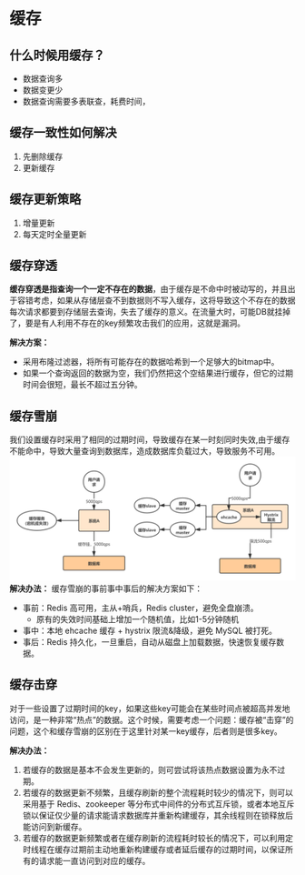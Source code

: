 # 缓存
## 什么时候用缓存？
* 数据查询多
* 数据变更少
* 数据查询需要多表联查，耗费时间，

## 缓存一致性如何解决
1. 先删除缓存
2. 更新缓存

## 缓存更新策略
1. 增量更新
2. 每天定时全量更新

## 缓存穿透
**缓存穿透是指查询一个一定不存在的数据**，由于缓存是不命中时被动写的，并且出于容错考虑，如果从存储层查不到数据则不写入缓存，这将导致这个不存在的数据每次请求都要到存储层去查询，失去了缓存的意义。在流量大时，可能DB就挂掉了，要是有人利用不存在的key频繁攻击我们的应用，这就是漏洞。

**解决方案：**
* 采用布隆过滤器，将所有可能存在的数据哈希到一个足够大的bitmap中。
* 如果一个查询返回的数据为空，我们仍然把这个空结果进行缓存，但它的过期时间会很短，最长不超过五分钟。

## 缓存雪崩
我们设置缓存时采用了相同的过期时间，导致缓存在某一时刻同时失效,由于缓存不能命中，导致大量查询到数据库，造成数据库负载过大，导致服务不可用。
![缓存雪崩流程图](../images/database/缓存雪崩.png)
**解决办法：**
缓存雪崩的事前事中事后的解决方案如下：

* 事前：Redis 高可用，主从+哨兵，Redis cluster，避免全盘崩溃。
  * 原有的失效时间基础上增加一个随机值，比如1-5分钟随机
* 事中：本地 ehcache 缓存 + hystrix 限流&降级，避免 MySQL 被打死。
* 事后：Redis 持久化，一旦重启，自动从磁盘上加载数据，快速恢复缓存数据。


## 缓存击穿
对于一些设置了过期时间的key，如果这些key可能会在某些时间点被超高并发地访问，是一种非常“热点”的数据。这个时候，需要考虑一个问题：缓存被“击穿”的问题，这个和缓存雪崩的区别在于这里针对某一key缓存，后者则是很多key。

**解决办法：**
1. 若缓存的数据是基本不会发生更新的，则可尝试将该热点数据设置为永不过期。
2. 若缓存的数据更新不频繁，且缓存刷新的整个流程耗时较少的情况下，则可以采用基于 Redis、zookeeper 等分布式中间件的分布式互斥锁，或者本地互斥锁以保证仅少量的请求能请求数据库并重新构建缓存，其余线程则在锁释放后能访问到新缓存。
3. 若缓存的数据更新频繁或者在缓存刷新的流程耗时较长的情况下，可以利用定时线程在缓存过期前主动地重新构建缓存或者延后缓存的过期时间，以保证所有的请求能一直访问到对应的缓存。


